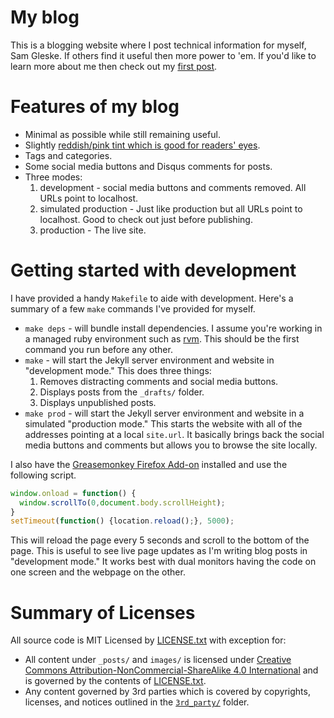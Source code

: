 # My blog

This is a blogging website where I post technical information for myself, Sam
Gleske.  If others find it useful then more power to 'em.  If you'd like to
learn more about me then check out my [first post][post].

# Features of my blog

* Minimal as possible while still remaining useful.
* Slightly [reddish/pink tint which is good for readers' eyes][flux].
* Tags and categories.
* Some social media buttons and Disqus comments for posts.
* Three modes:
  1. development - social media buttons and comments removed.  All URLs point to
     localhost.
  2. simulated production - Just like production but all URLs point to
    localhost.  Good to check out just before publishing.
  3. production - The live site.

# Getting started with development

I have provided a handy `Makefile` to aide with development.  Here's a summary
of a few `make` commands I've provided for myself.

* `make deps` - will bundle install dependencies.  I assume you're working in a
  managed ruby environment such as [rvm][rvm].  This should be the first command
  you run before any other.
* `make` - will start the Jekyll server environment and website in "development
  mode."  This does three things:
  1. Removes distracting comments and social media buttons.
  2. Displays posts from the `_drafts/` folder.
  3. Displays unpublished posts.
* `make prod` - will start the Jekyll server environment and website in a
  simulated "production mode."  This starts the website with all of the
  addresses pointing at a local `site.url`.  It basically brings back the social
  media buttons and comments but allows you to browse the site locally.

I also have the [Greasemonkey Firefox Add-on][ff-gm] installed and use the
following script.

```javascript
window.onload = function() {
  window.scrollTo(0,document.body.scrollHeight);
}
setTimeout(function() {location.reload();}, 5000);
```

This will reload the page every 5 seconds and scroll to the bottom of the page.
This is useful to see live page updates as I'm writing blog posts in
"development mode."  It works best with dual monitors having the code on one
screen and the webpage on the other.

# Summary of Licenses

All source code is MIT Licensed by [LICENSE.txt](LICENSE.txt) with exception
for:

* All content under `_posts/` and `images/` is licensed under [Creative Commons
  Attribution-NonCommercial-ShareAlike 4.0 International][cc] and is governed by
  the contents of [LICENSE.txt](LICENSE.txt).
* Any content governed by 3rd parties which is covered by copyrights, licenses,
  and notices outlined in the [`3rd_party/`](3rd_party) folder.

[cc]: https://creativecommons.org/licenses/by-nc-sa/4.0/
[ff-gm]: https://addons.mozilla.org/en-us/firefox/addon/greasemonkey/
[flux]: https://justgetflux.com/research.html
[post]: http://sam.gleske.net/blog/slice-of-life/2015/10/22/intro.html
[rvm]: https://rvm.io/
